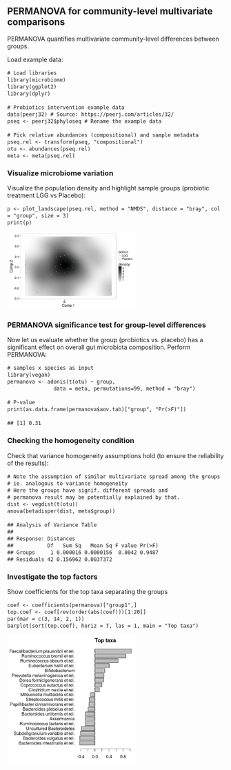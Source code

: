 <!--
  %\VignetteEngine{knitr::rmarkdown}
  %\VignetteIndexEntry{microbiome tutorial - comparisons}
  %\usepackage[utf8]{inputenc}
  %\VignetteEncoding{UTF-8}  
-->
PERMANOVA for community-level multivariate comparisons
------------------------------------------------------

PERMANOVA quantifies multivariate community-level differences between
groups.

Load example data:

    # Load libraries
    library(microbiome)
    library(ggplot2)
    library(dplyr)

    # Probiotics intervention example data 
    data(peerj32) # Source: https://peerj.com/articles/32/
    pseq <- peerj32$phyloseq # Rename the example data

    # Pick relative abundances (compositional) and sample metadata 
    pseq.rel <- transform(pseq, "compositional")
    otu <- abundances(pseq.rel)
    meta <- meta(pseq.rel)

### Visualize microbiome variation

Visualize the population density and highlight sample groups (probiotic
treatment LGG vs Placebo):

    p <- plot_landscape(pseq.rel, method = "NMDS", distance = "bray", col = "group", size = 3)
    print(p)

<img src="PERMANOVA_files/figure-markdown_strict/comparisons_permanova_visu-1.png" width="300px" />

### PERMANOVA significance test for group-level differences

Now let us evaluate whether the group (probiotics vs. placebo) has a
significant effect on overall gut microbiota composition. Perform
PERMANOVA:

    # samples x species as input
    library(vegan)
    permanova <- adonis(t(otu) ~ group,
                   data = meta, permutations=99, method = "bray")

    # P-value
    print(as.data.frame(permanova$aov.tab)["group", "Pr(>F)"])

    ## [1] 0.31

### Checking the homogeneity condition

Check that variance homogeneity assumptions hold (to ensure the
reliability of the results):

    # Note the assumption of similar multivariate spread among the groups
    # ie. analogous to variance homogeneity
    # Here the groups have signif. different spreads and
    # permanova result may be potentially explained by that.
    dist <- vegdist(t(otu))
    anova(betadisper(dist, meta$group))

    ## Analysis of Variance Table
    ## 
    ## Response: Distances
    ##           Df   Sum Sq   Mean Sq F value Pr(>F)
    ## Groups     1 0.000016 0.0000156  0.0042 0.9487
    ## Residuals 42 0.156962 0.0037372

### Investigate the top factors

Show coefficients for the top taxa separating the groups

    coef <- coefficients(permanova)["group1",]
    top.coef <- coef[rev(order(abs(coef)))[1:20]]
    par(mar = c(3, 14, 2, 1))
    barplot(sort(top.coef), horiz = T, las = 1, main = "Top taxa")

<img src="PERMANOVA_files/figure-markdown_strict/permanova_top-1.png" width="300px" />
